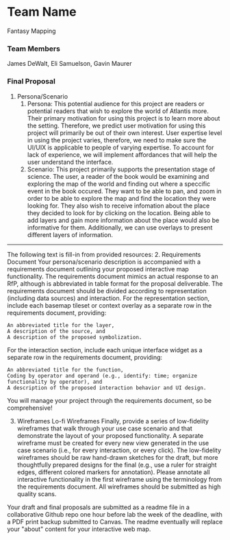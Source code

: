 # Team Name
Fantasy Mapping
### Team Members
James DeWalt, Eli Samuelson, Gavin Maurer
### Final Proposal
1. Persona/Scenario
    1. Persona: This potential audience for this project are readers or potential readers that wish to explore the world of Atlantis more. Their primary motivation for using this project is to learn more about the setting. Therefore, we predict user motivation for using this project will primarily be out of their own interest. User expertise level in using the project varies, therefore, we need to make sure the UI/UIX is applicable to people of varying expertise. To account for lack of experience, we will implement affordances that will help the user understand the interface. 
    2. Scenario: This project primarily supports the presentation stage of science. The user, a reader of the book would be examining and exploring the map of the world and finding out where a speccific event in the book occured. They want to be able to pan, and zoom in order to be able to explore the map and find the location they were looking for. They also wish to receive infomation about the place they decided to look for by clicking on the location. Being able to add layers and gain more information about the place would also be informative for them.   Additionally, we can use overlays to present different layers of information.
----------
The following text is fill-in from provided resources:
2. Requirements Document
Your persona/scenario description is accompanied with a requirements document outlining your proposed interactive map functionality. The requirements document mimics an actual response to an RfP, although is abbreviated in table format for the proposal deliverable. The requirements document should be divided according to representation (including data sources) and interaction. For the representation section, include each basemap tileset or context overlay as a separate row in the requirements document, providing:

    An abbreviated title for the layer,
    A description of the source, and
    A description of the proposed symbolization.

For the interaction section, include each unique interface widget as a separate row in the requirements document, providing:

    An abbreviated title for the function,
    Coding by operator and operand (e.g., identify: time; organize functionality by operator), and
    A description of the proposed interaction behavior and UI design.

You will manage your project through the requirements document, so be comprehensive!

3. Wireframes
Lo-fi Wireframes
Finally, provide a series of low-fidelity wireframes that walk through your use case scenario and that demonstrate the layout of your proposed functionality. A separate wireframe must be created for every new view generated in the use case scenario (i.e., for every interaction, or every click). The low-fidelity wireframes should be raw hand-drawn sketches for the draft, but more thoughtfully prepared designs for the final (e.g., use a ruler for straight edges, different colored markers for annotation). Please annotate all interactive functionality in the first wireframe using the terminology from the requirements document. All wireframes should be submitted as high quality scans.

Your draft and final proposals are submitted as a readme file in a collaborative Github repo one hour before lab the week of the deadline, with a PDF print backup submitted to Canvas. The readme eventually will replace your "about" content for your interactive web map.






